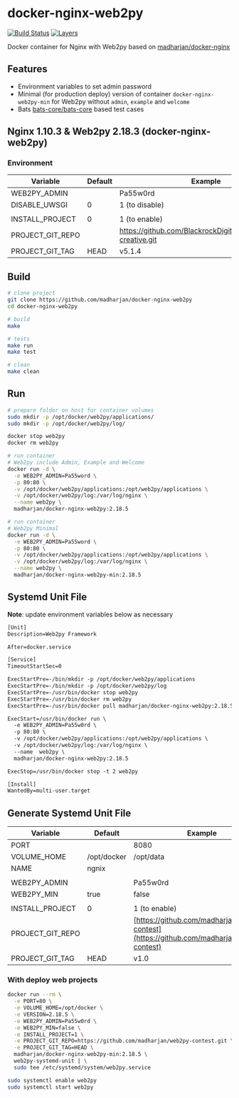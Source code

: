 # docker-nginx-web2py

[![Build Status](https://travis-ci.com/madharjan/docker-nginx-web2py.svg?branch=master)](https://travis-ci.com/madharjan/docker-nginx-web2py)
[![Layers](https://images.microbadger.com/badges/image/madharjan/docker-nginx-web2py.svg)](http://microbadger.com/images/madharjan/docker-nginx-web2py)

Docker container for Nginx with Web2py based on [madharjan/docker-nginx](https://github.com/madharjan/docker-nginx/)

## Features

* Environment variables to set admin password
* Minimal (for production deploy) version of container `docker-nginx-web2py-min` for Web2py without `admin`, `example` and `welcome`
* Bats [bats-core/bats-core](https://github.com/bats-core/bats-core) based test cases

## Nginx 1.10.3 & Web2py 2.18.3 (docker-nginx-web2py)

### Environment

| Variable             | Default | Example        |
|----------------------|---------|----------------|
| WEB2PY_ADMIN         |         | Pa55w0rd       |
| DISABLE_UWSGI        | 0       | 1 (to disable) |
|                      |         |                                                                  |
| INSTALL_PROJECT      | 0       | 1 (to enable)                                                    |
| PROJECT_GIT_REPO     |         | https://github.com/BlackrockDigital/startbootstrap-creative.git  |
| PROJECT_GIT_TAG      | HEAD    | v5.1.4                                                           |

## Build

```bash
# clone project
git clone https://github.com/madharjan/docker-nginx-web2py
cd docker-nginx-web2py

# build
make

# tests
make run
make test

# clean
make clean
```

## Run

```bash
# prepare foldor on host for container volumes
sudo mkdir -p /opt/docker/web2py/applications/
sudo mkdir -p /opt/docker/web2py/log/

docker stop web2py
docker rm web2py

# run container
# Web2py include Admin, Example and Welcome
docker run -d \
  -e WEB2PY_ADMIN=Pa55word \
  -p 80:80 \
  -v /opt/docker/web2py/applications:/opt/web2py/applications \
  -v /opt/docker/web2py/log:/var/log/nginx \
  --name web2py \
  madharjan/docker-nginx-web2py:2.18.5

# run container
# Web2py Minimal
docker run -d \
  -e WEB2PY_ADMIN=Pa55word \
  -p 80:80 \
  -v /opt/docker/web2py/applications:/opt/web2py/applications \
  -v /opt/docker/web2py/log:/var/log/nginx \
  --name web2py \
  madharjan/docker-nginx-web2py-min:2.18.5
```

## Systemd Unit File

**Note**: update environment variables below as necessary

```txt
[Unit]
Description=Web2py Framework

After=docker.service

[Service]
TimeoutStartSec=0

ExecStartPre=-/bin/mkdir -p /opt/docker/web2py/applications
ExecStartPre=-/bin/mkdir -p /opt/docker/web2py/log
ExecStartPre=-/usr/bin/docker stop web2py
ExecStartPre=-/usr/bin/docker rm web2py
ExecStartPre=-/usr/bin/docker pull madharjan/docker-nginx-web2py:2.18.5

ExecStart=/usr/bin/docker run \
  -e WEB2PY_ADMIN=Pa55w0rd \
  -p 80:80 \
  -v /opt/docker/web2py/applications:/opt/web2py/applications \
  -v /opt/docker/web2py/log:/var/log/nginx \
  --name  web2py \
  madharjan/docker-nginx-web2py:2.18.5

ExecStop=/usr/bin/docker stop -t 2 web2py

[Install]
WantedBy=multi-user.target
```

## Generate Systemd Unit File

| Variable             | Default          | Example                                                          |
|----------------------|------------------|------------------------------------------------------------------|
| PORT                 |                  | 8080                                                             |
| VOLUME_HOME          | /opt/docker      | /opt/data                                                        |
| NAME                 | ngnix            |                                                                  |
|                      |                  |                                                                  |
| WEB2PY_ADMIN         |                  | Pa55w0rd                                                         |
| WEB2PY_MIN           | true             | false                                                            |
|                      |                  |                                                                  |
| INSTALL_PROJECT      | 0                | 1 (to enable)                                                    |
| PROJECT_GIT_REPO     |                  | [https://github.com/madharjan/web2py-contest](https://github.com/madharjan/web2py-contest)                                                           |
| PROJECT_GIT_TAG      | HEAD             | v1.0                                                             |

### With deploy web projects

```bash
docker run --rm \
  -e PORT=80 \
  -e VOLUME_HOME=/opt/docker \
  -e VERSION=2.18.5 \
  -e WEB2PY_ADMIN=Pa55w0rd \
  -e WEB2PY_MIN=false \
  -e INSTALL_PROJECT=1 \
  -e PROJECT_GIT_REPO=https://github.com/madharjan/web2py-contest.git \
  -e PROJECT_GIT_TAG=HEAD \
  madharjan/docker-nginx-web2py-min:2.18.5 \
  web2py-systemd-unit | \
  sudo tee /etc/systemd/system/web2py.service

sudo systemctl enable web2py
sudo systemctl start web2py
```
